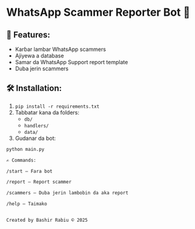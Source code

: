 # WhatsApp Scammer Reporter Bot 🤖

## 📌 Features:
- Karɓar lambar WhatsApp scammers
- Ajiyewa a database
- Samar da WhatsApp Support report template
- Duba jerin scammers

## 🛠 Installation:
1. `pip install -r requirements.txt`
2. Tabbatar kana da folders:
   - `db/`
   - `handlers/`
   - `data/`
3. Gudanar da bot:
```bash
python main.py

✍️ Commands:

/start – Fara bot

/report – Report scammer

/scammers – Duba jerin lambobin da aka report

/help – Taimako


Created by Bashir Rabiu © 2025
